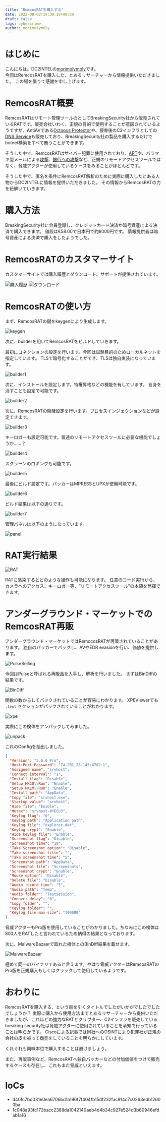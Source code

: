 ```yaml
---
title: "RemcosRATを購入する"
date: 2022-08-02T19:38:18+09:00
draft: false
tags: cybercrime
author: morimolymoly
---
```


<!--more-->


# はじめに
こんにちは。DC2INTELの[morimolymoly](https://morimolymoly.com)です。\
今回はRemcosRATを購入した、とあるリサーチャーから情報提供いただきました。
この場を借りて感謝を申し上げます。

# RemcosRAT概要
RemcosRATはリモート管理ツールのとしてBreakingSecurity社から販売されているRATです。販売会社いわく、正規の目的で使用することが意図されているようですが、AntiAVである[Octopus Protector](https://breakingsecurity.net/octopus/)や、侵害後のC2インフラとしての[DNS Service](https://breakingsecurity.net/dns-service/)も販売しており、BreakingSecurity社の製品を購入するだけでbotnet構築をすべて賄うことができます。

そうした中で、RemcosRATはサイバー犯罪に使用されており、[APT](https://www.paloaltonetworks.jp/company/in-the-news/2018/unit42-gorgon-group-slithering-nation-state-cybercrime)や、バラマキ型メールによる[攻撃](https://www.cc.uec.ac.jp/blogs/news/2021/07/20210708agenttesla-remcosrat.html)、[銀行への攻撃](https://heimdalsecurity.com/blog/remcosrat-malware-is-targeting-african-banks/)など、正規のリモートアクセスツールではなく、脅威アクターが使用しているケースをみることがほとんどです。

そうした中で、匿名を条件にRemcosRAT解析のために実際に購入したとある人物からDC2INTELに情報を提供いただきました。
その情報からRemcosRATの力を紐解いていきます。

# 購入方法
BreakingSecurity社に会員登録し、クレジットカード決済か暗号資産による決済で購入できます。
値段は€58.00で日本円で約8000円です。
情報提供者は暗号資産による決済で購入をしたようでした。

# RemcosRATのカスタマーサイト
カスタマーサイトでは購入履歴とダウンロード、サポートが提供されています。

![購入履歴](images/order.png)
![ダウンロード](images/download.png)

# RemcosRATの使い方
まず、RemcosRATの鍵をkeygenにより生成します。

![keygen](images/keygen.png)

次に、builderを用いてRemcosRATをビルドしていきます。

最初にコネクションの設定を行います。今回は試験目的のためローカルネットを指定しています。
TLSで暗号化することができ、TLSは独自実装になっています。

![builder1](images/builder1.png)

次に、インストールを設定します。特権昇格などの機能を有しています。
自身を消すことも設定で可能です。

![builder2](images/builder2.png)

次に、RemcosRATの隠蔽設定を行います。プロセスインジェクションなどが設定できます。

![builder3](images/builder3.png)

キーロガーも設定可能です。普通のリモートアクセスツールに必要な機能でしょうか……？

![builder4](images/builder4.png)

スクリーンのロギングも可能です。

![builder5](images/builder5.png)

最後にビルド設定です。パッカーはMPRESSとUPXが使用可能です。

![builder6](images/builder6.png)

ビルド結果は以下の通りです。

![builder7](images/builder7.png)

管理パネルは以下のようになっています。

![panel](images/panel.png)

# RAT実行結果
![RAT](images/rat.png)

RATに感染するとどのような操作も可能になります。
任意のコード実行から、カメラへのアクセス、キーロガー等、“リモートアクセスツール”の本領を発揮できます。

# アンダーグラウンド・マーケットでのRemcosRAT再販
アンダーグラウンド・マーケットではRemocosRATが再販されていることがあります。
独自のパッカーでパックし、AVやEDR evasionを行い、価値を提供します。

![PulseSelling](images/pulseselling.png)

今回はPulseと呼ばれる再販品を入手し、解析を行いました。
まずはBinDiffの結果です。

![BinDiff](images/pulse.png)

関数の数からしてパックされていることが容易にわかります。
XPEViewerでも `.text` セクションがパックされていることがわかります。

![xpe](images/xpe.png)

実際にこの検体をアンパックしてみました。

![unpack](images/pulseunpack.png)

これのConfigを抽出しました。

```json
{
  "Version": "3.6.0 Pro",
  "Host:Port:Password": "74.201.28.143:4782:1",
  "Assigned name": "srvhost",
  "Connect interval": "1",
  "Install flag": "Disable",
  "Setup HKCU\\Run": "Enable",
  "Setup HKLM\\Run": "Enable",
  "Install path": "AppData",
  "Copy file": "srvhost.exe",
  "Startup value": "srvhost",
  "Hide file": "Enable",
  "Mutex": "srvhost-8YECU3",
  "Keylog flag": "0",
  "Keylog path": "Application path",
  "Keylog file": "explorer.dat",
  "Keylog crypt": "Enable",
  "Hide keylog file": "Enable",
  "Screenshot flag": "Disable",
  "Screenshot time": "10",
  "Take Screenshot option": "Disable",
  "Take screenshot title": "",
  "Take screenshot time": "5",
  "Screenshot path": "AppData",
  "Screenshot file": "Screenshots",
  "Screenshot crypt": "Enable",
  "Mouse option": "Disable",
  "Delete file": "Disable",
  "Audio record time": "5",
  "Audio path": "Temp",
  "Audio folder": "TestSession",
  "Connect delay": "0",
  "Copy folder": "",
  "Keylog folder": "",
  "Keylog file max size": "100000"
}
```

脅威アクターもPro版を使用していることがわかりました。ちなみにこの検体は800人をRATしたと言われているため納得の結果となっております。

次に、MalwareBazaarで取れた検体とのBinDiff結果を載せます。

![MalwareBazaar](images/real.png)

極めて同一のバイナリであると言えます。やはり脅威アクターはRemcosRATのPro版を正規購入もしくはクラックして使用しているようです。

# おわりに
RemcosRATを購入する、という目を引くタイトルでしたがいかがでしたでしたでしょうか？
実際に購入から使用方法までとあるリサーチャーから提供いただきましたが、これほどの強力なRATとクリプター、C2インフラを販売しているbreaking security社は脅威アクターに使用されていることを承知で行っていることは明らかです。
Ciscoによる[記事](https://gblogs.cisco.com/jp/2018/09/talos-picking-apart-remcos/)では同社へのOSINTにより犯罪社が正規の会社の皮を被って商売をしていることを明らかにしています。

くれぐれも興味本位で購入することは避けましょう。

また、再販事例など、RemcosRATへ独自パッカーなどの付加価値をつけて販売するケースも存在し、これもまた脅威といえます。

# IoCs
* d40fc7bd031e0ea6706bd1a196f7f404fb15df232fac914c7c0263edb12600ba
* 1c048a93fc173bacc2388da1042140aeb4d4b34c927e524d3b60946efdab1a16